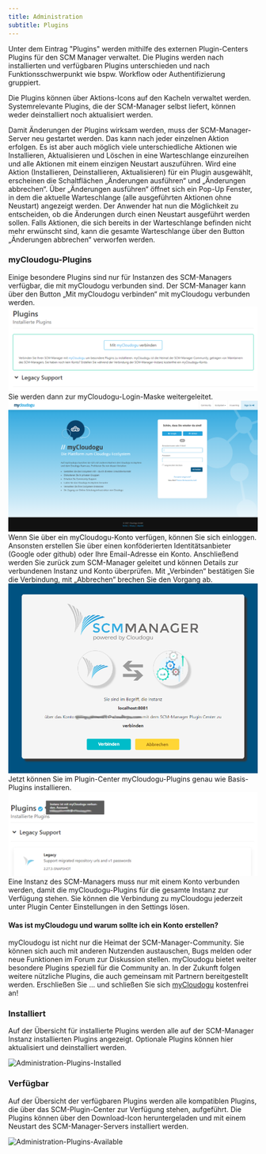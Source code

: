 ```yaml
---
title: Administration
subtitle: Plugins
---
```

Unter dem Eintrag "Plugins" werden mithilfe des externen Plugin-Centers Plugins für den SCM Manager verwaltet. Die Plugins werden nach installierten und verfügbaren Plugins unterschieden und nach Funktionsschwerpunkt wie bspw. Workflow oder Authentifizierung gruppiert.

Die Plugins können über Aktions-Icons auf den Kacheln verwaltet werden. Systemrelevante Plugins, die der SCM-Manager selbst liefert, können weder deinstalliert noch aktualisiert werden.

Damit Änderungen der Plugins wirksam werden, muss der SCM-Manager-Server neu gestartet werden. Das kann nach jeder einzelnen Aktion erfolgen. Es ist aber auch möglich viele unterschiedliche Aktionen wie Installieren, Aktualisieren und Löschen in eine Warteschlange einzureihen und alle Aktionen mit einem einzigen Neustart auszuführen. Wird eine Aktion (Installieren, Deinstallieren, Aktualisieren) für ein Plugin ausgewählt, erscheinen die Schaltflächen „Änderungen ausführen“ und „Änderungen abbrechen“. Über „Änderungen ausführen“ öffnet sich ein Pop-Up Fenster, in dem die aktuelle Warteschlange (alle ausgeführten Aktionen ohne Neustart) angezeigt werden. Der Anwender hat nun die Möglichkeit zu entscheiden, ob die Änderungen durch einen Neustart ausgeführt werden sollen. Falls Aktionen, die sich bereits in der Warteschlange befinden nicht mehr erwünscht sind, kann die gesamte Warteschlange über den Button „Änderungen abbrechen“ verworfen werden.

### myCloudogu-Plugins
Einige besondere Plugins sind nur für Instanzen des SCM-Managers verfügbar, die mit myCloudogu verbunden sind. Der SCM-Manager kann über den Button „Mit myCloudogu verbinden“ mit myCloudogu verbunden werden.
![Plugin-Center nicht verbunden, Button zur Verbindung mit myCloudogu](assets/administration-plugin-center-not-connected.png)
Sie werden dann zur myCloudogu-Login-Maske weitergeleitet. 
![myCloudogu-Login-Maske](assets/myCloudogu-login.png)
Wenn Sie über ein myCloudogu-Konto verfügen, können Sie sich einloggen. Ansonsten erstellen Sie über einen konföderierten Identitätsanbieter (Google oder github) oder Ihre Email-Adresse ein Konto.
Anschließend werden Sie zurück zum SCM-Manager geleitet und können Details zur verbundenen Instanz und Konto überprüfen. Mit „Verbinden“ bestätigen Sie die Verbindung, mit „Abbrechen“ brechen Sie den Vorgang ab.
![Bestätigung der Verbindung mit myCloudogu](assets/administration-myC-confirmation.png)
Jetzt können Sie im Plugin-Center myCloudogu-Plugins genau wie Basis-Plugins installieren.
![SCM-Manager mit myCloudogu verbunden](assets/administration-plugin-center-connected.png)
Eine Instanz des SCM-Managers muss nur mit einem Konto verbunden werden, damit die myCloudogu-Plugins für die gesamte Instanz zur Verfügung stehen.
Sie können die Verbindung zu myCloudogu jederzeit unter Plugin Center Einstellungen in den Settings lösen.

#### Was ist myCloudogu und warum sollte ich ein Konto erstellen?
myCloudogu ist nicht nur die Heimat der SCM-Manager-Community. Sie können sich auch mit anderen Nutzenden austauschen, Bugs melden oder neue Funktionen im Forum zur Diskussion stellen.
myCloudogu bietet weiter besondere Plugins speziell für die Community an. In der Zukunft folgen weitere nützliche Plugins, die auch gemeinsam mit Partnern bereitgestellt werden.
Erschließen Sie … und schließen Sie sich [myCloudogu](https://my.cloudogu.com) kostenfrei an!

### Installiert
Auf der Übersicht für installierte Plugins werden alle auf der SCM-Manager Instanz installierten Plugins angezeigt. Optionale Plugins können hier aktualisiert und deinstalliert werden. 

![Administration-Plugins-Installed](assets/administration-plugins-installed.png)

### Verfügbar
Auf der Übersicht der verfügbaren Plugins werden alle kompatiblen Plugins, die über das SCM-Plugin-Center zur Verfügung stehen, aufgeführt. Die Plugins können über den Download-Icon heruntergeladen und mit einem Neustart des SCM-Manager-Servers installiert werden. 

![Administration-Plugins-Available](assets/administration-plugins-available.png)
